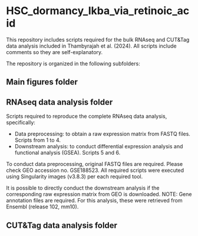 # HSC_dormancy_Ikba_via_retinoic_acid

This repository includes scripts required for the bulk RNAseq and CUT&Tag data analysis included in Thambyrajah et al. (2024). All scripts include comments so they are self-explanatory.

The repository is organized in the following subfolders:

## Main figures folder

## RNAseq data analysis folder

Scripts required to reproduce the complete RNAseq data analysis, specifically:

- Data preprocessing: to obtain a raw expression matrix from FASTQ files. Scripts from 1 to 4.
- Downstream analysis: to conduct differential expression analysis and functional analysis (GSEA). Scripts 5 and 6.

To conduct data preprocessing, original FASTQ files are required. Please check GEO accession no. GSE188523. All required scripts were executed using Singularity images (v3.8.3) per each required tool.

It is possible to directly conduct the downstream analysis if the corresponding raw expression matrix from GEO is downloaded. NOTE: Gene annotation files are required. For this analysis, these were retrieved from Ensembl (release 102, mm10).

## CUT&Tag data analysis folder
